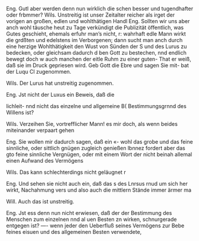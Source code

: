 Eng. Gutl aber werden denn nun wirklich die
schen besser und tugendhafter oder frbmmer?
Wils. Unstreitig ist unser Zeitalter reicher als irget
der vorigen an großen, edlen und wohlthätigen Handl
Eng. Sollten wir uns aber anch wohl täusche
heut zu Tage verkündigt die Publizität öffentlich,
was Gutes geschieht, ehemals erfuhr man’s nicht, r:
wahrhaft edle Mann wirkt die grdßten und edelstens
im Verborgenen; dann sucht man anch durch eine
herzige Wohlthätigkeit den Wust von Sünden der S
und des Lurus zu bedecken, oder gleichsam dadurch d
ben Gott zu bestechen, nnd endlich bewegt doch w
auch manchen der eitle Ruhm zu einer guten- That
er weiß, daß sie im Druck gepriesen wird. Geb
Gott die Ebre und sagen Sie mit- bat der Luqu Cl
zugenommen.

Wils. Der Lurus hat unstreitig zugenommen.

Eng. Jst nicht der Luxus ein Beweis, daß die

lichleit- nnd nicht das einzelne und allgemeine B(
Bestimmungsgrnnd des Willens ist?

Wils. Verzeihen Sie, vortrefflicher Mann! es
mir doch, als wenn beides miteinander verpaart gehen

Eng. Sie wollen mir dadurch sagen, daß ein «-
wohl das grobe und das feine sinnliche, oder sittlich
gnügen zugleich genießen lbnnez fordert aber das gto
feine sinnliche Vergnügen, oder mit einem Wort der
nicht beinah allemal einen Aufwand des Vermögens

Wils. Das kann schlechterdings nicht geläugnet r

Eng. Und sehen sie nicht auch ein, daß das s
des Lnrsus rnud um sich her wirkt, Nachahmung vers
und also auch die mittlern Stände immer ärmer ma

Will. Auch das ist unstreitig.

Eng. Jst ess denn nun nicht erwiesen, daß der
der Bestimmung des Menschen zum einzelnen nnd al
uen Besten zn wirken, schnurgerade entgegen ist? —-
wenn jeder den Ueberfluß seines Vermögens zur Bebe
feines eisuen und des allgemeinen Besten verwendete,

